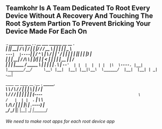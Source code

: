 ## Teamkohr Is A Team Dedicated To Root Every Device Without A Recovery And Touching The Root System Partion To Prevent Bricking Your Device Made For Each On                                   
 .___________. _______     ___      .___  ___.  __  ___   ______    __    __  .______      
|           ||   ____|   /   \     |   \/   | |  |/  /  /  __  \  |  |  |  | |   _  \     
`---|  |----`|  |__     /  ^  \    |  \  /  | |  '  /  |  |  |  | |  |__|  | |  |_)  |    
    |  |     |   __|   /  /_\  \   |  |\/|  | |    <   |  |  |  | |   __   | |      /     
    |  |     |  |____ /  _____  \  |  |  |  | |  .  \  |  `--'  | |  |  |  | |  |\  \----.
    |__|     |_______/__/     \__\ |__|  |__| |__|\__\  \______/  |__|  |__| | _| `._____|
                                                                                          
____    __    ____  __  .__   __.      _______.                                           
\   \  /  \  /   / |  | |  \ |  |     /       |                                           
 \   \/    \/   /  |  | |   \|  |    |   (----`                                           
  \            /   |  | |  . `  |     \   \                                               
   \    /\    /    |  | |  |\   | .----)   |                                              
    \__/  \__/     |__| |__| \__| |_______/                                               
                                                                                          
 ###### We need to make root apps for each root device app
